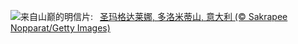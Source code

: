 ![](https://www.bing.com/th?id=OHR.SantaMaddalena_ZH-CN7421083295_UHD.jpg&w=1000)来自山巅的明信片:&nbsp;&ensp;[圣玛格达莱娜, 多洛米蒂山, 意大利 (© Sakrapee Nopparat/Getty Images)](https://www.bing.com/th?id=OHR.SantaMaddalena_ZH-CN7421083295_UHD.jpg)
<br><br/>
